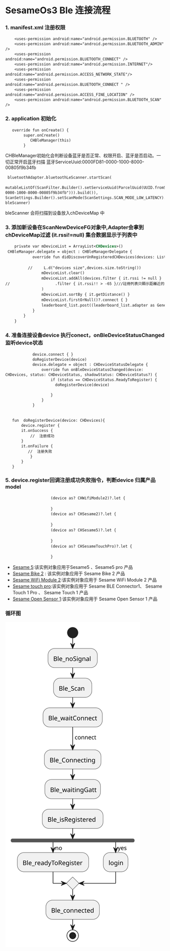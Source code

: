 SesameOs3 Ble 连接流程
========
### 1. manifest.xml 注册权限
```agsl
    <uses-permission android:name="android.permission.BLUETOOTH" />
    <uses-permission android:name="android.permission.BLUETOOTH_ADMIN" />
    <uses-permission android:name="android.permission.BLUETOOTH_CONNECT" />
    <uses-permission android:name="android.permission.INTERNET"/>
    <uses-permission android:name="android.permission.ACCESS_NETWORK_STATE"/>
    <uses-permission android:name="android.permission.BLUETOOTH_CONNECT " />
    <uses-permission android:name="android.permission.ACCESS_FINE_LOCATION" />
    <uses-permission android:name="android.permission.BLUETOOTH_SCAN" />
```
### 2. application 初始化 
```agsl
   override fun onCreate() {
        super.onCreate()
           CHBleManager(this)
        }
```
CHBleManager初始化会判断设备蓝牙是否正常、权限开启、蓝牙是否启动。一切正常开启蓝牙扫描
蓝牙ServiceUuid:0000FD81-0000-1000-8000-00805f9b34fb
```agsl
 bluetoothAdapter.bluetoothLeScanner.startScan(
 mutableListOf(ScanFilter.Builder().setServiceUuid(ParcelUuid(UUID.fromString("0000FD81-0000-1000-8000-00805f9b34fb"))).build()), ScanSettings.Builder().setScanMode(ScanSettings.SCAN_MODE_LOW_LATENCY).build(), bleScanner)

```
bleScanner 会将扫描到设备放入chDeviceMap 中

### 3. 添加新设备在ScanNewDeviceFG对象中,Adapter会拿到chDeviceMap过滤 (it.rssi!=null) 集合数据显示于列表中
```svg
    private var mDeviceList = ArrayList<CHDevices>()
 CHBleManager.delegate = object : CHBleManagerDelegate {
            override fun didDiscoverUnRegisteredCHDevices(devices: List<CHDevices>) {

          //     L.d("devices size",devices.size.toString())
                mDeviceList.clear()
                mDeviceList.addAll(devices.filter { it.rssi != null }
//                    .filter { it.rssi!! > -65 }///註冊列表只顯示距離近的
                )
                mDeviceList.sortBy { it.getDistance() }
                mDeviceList.firstOrNull()?.connect { }
                leaderboard_list.post((leaderboard_list.adapter as GenericAdapter<*>)::notifyDataSetChanged)
            }
        }
    }
```
### 4. 准备连接设备device 执行conect，onBleDeviceStatusChanged 监听device状态
```agsl
            device.connect { }
            doRegisterDevice(device)
            device.delegate = object : CHDeviceStatusDelegate {
                override fun onBleDeviceStatusChanged(device: CHDevices, status: CHDeviceStatus, shadowStatus: CHDeviceStatus?) {
                    if (status == CHDeviceStatus.ReadyToRegister) {
                      doRegisterDevice(device)
                       
                    }
                }
            }
            
           
   fun  doRegisterDevice(device: CHDevices){
       device.register {
       it.onSuccess {
           //  注册成功
       }
       it.onFailure {
          //  注册失败
           }
       }
   }
```
### 5. device.register回调注册成功失败指令，判断device 归属产品 model 
```svg
                    (device as? CHWifiModule2)?.let {
                     
                    }
                    (device as? CHSesame2)?.let {
                     
                    }
                    (device as? CHSesame5)?.let {
                    
                    }
                    (device as? CHSesameTouchPro)?.let {
                       
                    }

```
- [Sesame 5](../command/sesame5fun.md):该实例对象应用于Sesame5 、Sesame5 pro 产品
- [Sesame Bike 2](../command/sesamebike2fun.md) : 该实例对象应用于 Sesame Bike 2 产品
- [Sesame WiFi Module 2](../command/sesamewifimodule.md):该实例对象应用于 Sesame WiFi Module 2 产品
- [Sesame touch pro](../command/sesametouchpro.md):该实例对象应用于 Sesame BLE Connector1、 Sesame Touch 1 Pro 、  Sesame Touch 1 产品
- [Sesame Open Sensor 1](../command/sesame_open_sensor.md):该实例对象应用于  Sesame Open Sensor 1 产品

### 循环图
![BleConnect](BleConnect.svg)

